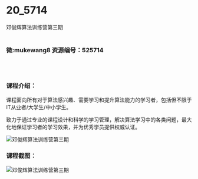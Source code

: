 # 20_5714
邓俊辉算法训练营第三期
<br/></br>
<h3>微:mukewang8 资源编号：525714</h3>
<br/></br>
<h3>课程介绍：</h3>
<p>课程面向所有对于<a title="查看与 算法 相关的文章" target="_blank">算法</a>感兴趣、需要学习和提升算法能力的学习者，包括但不限于IT从业者/大学生/中小学生。</p>
<p>致力于通过专业的课程设计和科学的学习管理，解决算法学习中的各类问题，最大化地保证学习者的学习效果，并为优秀学员提供权威认证。</p>
<p><img src="https://www.ko996.com/wp-content/uploads/img/2019/07/1-49-300x155.png" alt="邓俊辉算法训练营第三期"></p>
<h3>课程截图：</h3>
<p><img src="https://www.ko996.com/wp-content/uploads/img/2019/07/2-35.png" alt="邓俊辉算法训练营第三期"></p>
<p>&nbsp;</p>

